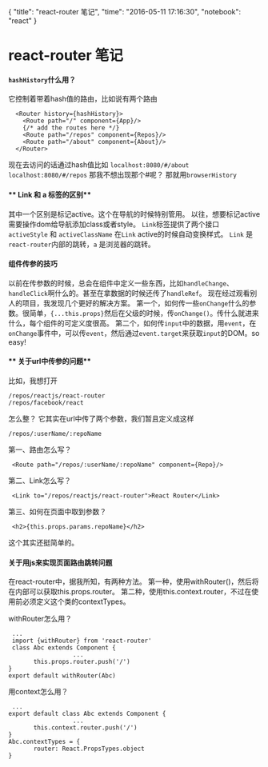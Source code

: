 {
  "title": "react-router 笔记",
  "time": "2016-05-11 17:16:30",
  "notebook": "react"
}

# react-router 笔记

#### **`hashHistory`什么用？**

它控制着带着hash值的路由，比如说有两个路由
```
  <Router history={hashHistory}>
    <Route path="/" component={App}/>
    {/* add the routes here */}
    <Route path="/repos" component={Repos}/>
    <Route path="/about" component={About}/>
  </Router>
```
现在去访问的话通过hash值比如
`localhost:8080/#/about`
`localhost:8080/#/repos`
那我不想出现那个#呢？
那就用`browserHistory`

#### ** Link 和 a 标签的区别**

其中一个区别是标记active。这个在导航的时候特别管用。
以往，想要标记active需要操作dom给导航添加class或者style。
`Link`标签提供了两个接口 `activeStyle` 和 `activeClassName` 在`Link` active的时候自动变换样式。
`Link` 是 `react-router`内部的跳转，`a` 是浏览器的跳转。

#### **组件传参的技巧**

以前在传参数的时候，总会在组件中定义一些东西，比如`handleChange`、`handleClick`啊什么的。甚至在拿数据的时候还传了`handleRef`。
现在经过观看别人的项目，我发现几个更好的解决方案。
第一个，如何传一些`onChange`什么的参数。很简单，`{...this.props}`然后在父级的时候，传`onChange()`。传什么就进来什么，每个组件的可定义度很高。
第二个，如何传`input`中的数据，用`event`，在`onChange`事件中，可以传`event`，然后通过`event.target`来获取`input`的DOM。so easy!

#### ** 关于url中传参的问题**
比如，我想打开
```
/repos/reactjs/react-router
/repos/facebook/react
 ```
怎么整？
它其实在url中传了两个参数，我们暂且定义成这样
```
/repos/:userName/:repoName
```
第一、路由怎么写？
```
 <Route path="/repos/:userName/:repoName" component={Repo}/>
```
第二、Link怎么写？
```
 <Link to="/repos/reactjs/react-router">React Router</Link>
```
第三、如何在页面中取到参数？
```
 <h2>{this.props.params.repoName}</h2>
```
这个其实还挺简单的。

#### **关于用js来实现页面路由跳转问题**
在react-router中，据我所知，有两种方法。
第一种，使用withRouter()，然后将在内部可以获取this.props.router。
第二种，使用this.context.router，不过在使用前必须定义这个类的contextTypes。

withRouter怎么用？
```
 ...
 import {withRouter} from 'react-router'
 class Abc extends Component {
                  ...
       this.props.router.push('/')
}
export default withRouter(Abc)
```
用context怎么用？
```
 ...
export default class Abc extends Component {
                  ...
       this.context.router.push('/')
}
Abc.contextTypes = {
       router: React.PropsTypes.object
}
```
